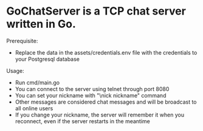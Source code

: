 # GoChatServer is a TCP chat server written in Go.
Prerequisite:
 - Replace the data in the assets/credentials.env file with the credentials to your Postgresql database

Usage:
 - Run cmd/main.go
 - You can connect to the server using telnet through port 8080
 - You can set your nickname with "\nick nickname" command
 - Other messages are considered chat messages and will be broadcast to all online users
 - If you change your nickname, the server will remember it when you reconnect, even if the server restarts in the meantime
